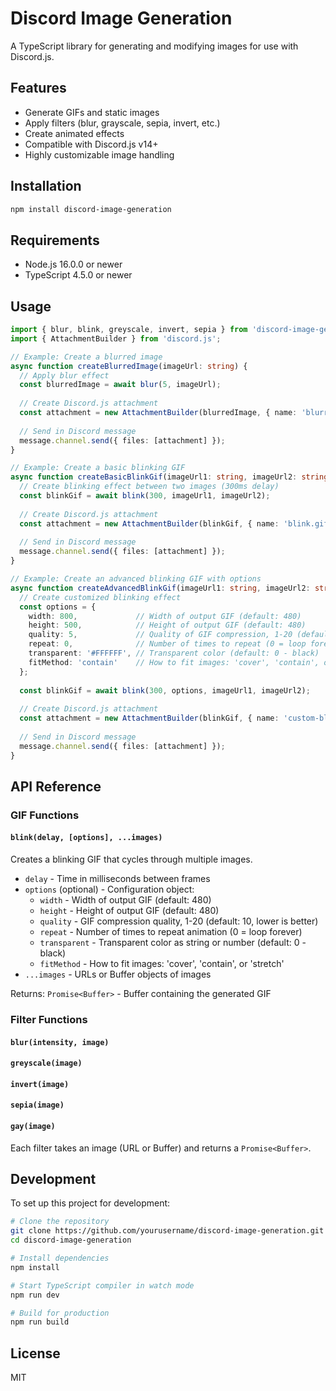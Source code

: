 # Discord Image Generation

A TypeScript library for generating and modifying images for use with Discord.js.

## Features

- Generate GIFs and static images
- Apply filters (blur, grayscale, sepia, invert, etc.)
- Create animated effects
- Compatible with Discord.js v14+
- Highly customizable image handling

## Installation

```bash
npm install discord-image-generation
```

## Requirements

- Node.js 16.0.0 or newer
- TypeScript 4.5.0 or newer

## Usage

```typescript
import { blur, blink, greyscale, invert, sepia } from 'discord-image-generation';
import { AttachmentBuilder } from 'discord.js';

// Example: Create a blurred image
async function createBlurredImage(imageUrl: string) {
  // Apply blur effect
  const blurredImage = await blur(5, imageUrl);
  
  // Create Discord.js attachment
  const attachment = new AttachmentBuilder(blurredImage, { name: 'blurred-image.png' });
  
  // Send in Discord message
  message.channel.send({ files: [attachment] });
}

// Example: Create a basic blinking GIF
async function createBasicBlinkGif(imageUrl1: string, imageUrl2: string) {
  // Create blinking effect between two images (300ms delay)
  const blinkGif = await blink(300, imageUrl1, imageUrl2);
  
  // Create Discord.js attachment
  const attachment = new AttachmentBuilder(blinkGif, { name: 'blink.gif' });
  
  // Send in Discord message
  message.channel.send({ files: [attachment] });
}

// Example: Create an advanced blinking GIF with options
async function createAdvancedBlinkGif(imageUrl1: string, imageUrl2: string) {
  // Create customized blinking effect
  const options = {
    width: 800,             // Width of output GIF (default: 480)
    height: 500,            // Height of output GIF (default: 480)
    quality: 5,             // Quality of GIF compression, 1-20 (default: 10, lower is better)
    repeat: 0,              // Number of times to repeat (0 = loop forever)
    transparent: '#FFFFFF', // Transparent color (default: 0 - black)
    fitMethod: 'contain'    // How to fit images: 'cover', 'contain', or 'stretch' (default: 'cover')
  };
  
  const blinkGif = await blink(300, options, imageUrl1, imageUrl2);
  
  // Create Discord.js attachment
  const attachment = new AttachmentBuilder(blinkGif, { name: 'custom-blink.gif' });
  
  // Send in Discord message
  message.channel.send({ files: [attachment] });
}
```

## API Reference

### GIF Functions

#### `blink(delay, [options], ...images)`

Creates a blinking GIF that cycles through multiple images.

- `delay` - Time in milliseconds between frames
- `options` (optional) - Configuration object:
  - `width` - Width of output GIF (default: 480)
  - `height` - Height of output GIF (default: 480)
  - `quality` - GIF compression quality, 1-20 (default: 10, lower is better)
  - `repeat` - Number of times to repeat animation (0 = loop forever)
  - `transparent` - Transparent color as string or number (default: 0 - black)
  - `fitMethod` - How to fit images: 'cover', 'contain', or 'stretch'
- `...images` - URLs or Buffer objects of images

Returns: `Promise<Buffer>` - Buffer containing the generated GIF

### Filter Functions

#### `blur(intensity, image)`
#### `greyscale(image)` 
#### `invert(image)`
#### `sepia(image)`
#### `gay(image)`

Each filter takes an image (URL or Buffer) and returns a `Promise<Buffer>`.

## Development

To set up this project for development:

```bash
# Clone the repository
git clone https://github.com/yourusername/discord-image-generation.git
cd discord-image-generation

# Install dependencies
npm install

# Start TypeScript compiler in watch mode
npm run dev

# Build for production
npm run build
```

## License

MIT 